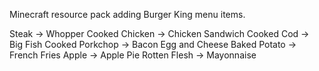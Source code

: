 Minecraft resource pack adding Burger King menu items.

Steak -> Whopper
Cooked Chicken -> Chicken Sandwich
Cooked Cod -> Big Fish
Cooked Porkchop -> Bacon Egg and Cheese
Baked Potato -> French Fries
Apple -> Apple Pie
Rotten Flesh -> Mayonnaise

